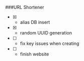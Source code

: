 ###URL Shortener

- [x] - alias DB insert
- [x] - random UUID generation
- [ ] - fix key issues when creating
- [ ] - finish website